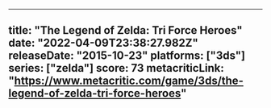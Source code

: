 
---
title: "The Legend of Zelda: Tri Force Heroes"
date: "2022-04-09T23:38:27.982Z"
releaseDate: "2015-10-23"
platforms: ["3ds"]
series: ["zelda"]
score: 73
metacriticLink: "https://www.metacritic.com/game/3ds/the-legend-of-zelda-tri-force-heroes"
---
